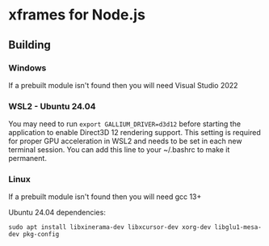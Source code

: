 # xframes for Node.js

## Building

### Windows

If a prebuilt module isn't found then you will need Visual Studio 2022

### WSL2 - Ubuntu 24.04

You may need to run `export GALLIUM_DRIVER=d3d12` before starting the application to enable Direct3D 12 rendering support.
This setting is required for proper GPU acceleration in WSL2 and needs to be set in each new terminal session.
You can add this line to your ~/.bashrc to make it permanent.

### Linux

If a prebuilt module isn't found then you will need gcc 13+

Ubuntu 24.04 dependencies:

`sudo apt install libxinerama-dev libxcursor-dev xorg-dev libglu1-mesa-dev pkg-config`